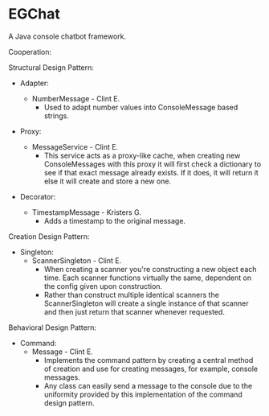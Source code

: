 # EGChat
A Java console chatbot framework.

Cooperation: 


Structural Design Pattern:

- Adapter:
  - NumberMessage - Clint E.
    - Used to adapt number values into ConsoleMessage based strings.

- Proxy:
  - MessageService - Clint E.
    - This service acts as a proxy-like cache, when creating new ConsoleMessages with this proxy it will first check a dictionary to see if that exact message already exists. If it does, it will return it else it will create and store a new one.

- Decorator:
  - TimestampMessage - Kristers G.
    -  Adds a timestamp to the original message.


Creation Design Pattern:

- Singleton:
  - ScannerSingleton - Clint E.
    - When creating a scanner you're constructing a new object each time. Each scanner functions virtually the same, dependent on the config given upon construction.
    - Rather than construct multiple identical scanners the ScannerSingleton will create a single instance of that scanner and then just return that scanner whenever requested.


    
Behavioral Design Pattern:

- Command:
  - Message - Clint E.
    - Implements the command pattern by creating a central method of creation and use for creating messages, for example, console messages.
    - Any class can easily send a message to the console due to the uniformity provided by this implementation of the command design pattern.

